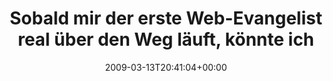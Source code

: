 ---
retweeted: false
source: <a href="http://twitter.com" rel="nofollow">Twitter Web Client</a>
entities:
  hashtags:
  - text: socialmediabullshit
    indices:
    - '95'
    - '115'
  symbols: []
  user_mentions: []
  urls: []
display_text_range:
- '0'
- '115'
favorite_count: '0'
id_str: '1323826926'
truncated: false
retweet_count: '0'
id: '1323826926'
created_at: Fri Mar 13 20:41:04 +0000 2009
favorited: false
full_text: 'Sobald mir der erste Web-Evangelist real über den Weg läuft, könnte ich
  zum Inquisitor werden. #socialmediabullshit'
lang: de
tags:
- socialmediabullshit
- pesos/twitter
date: '2009-03-13T20:41:04+00:00'
src: https://twitter.com/bascht/status/1323826926
original_url: https://twitter.com/bascht/status/1323826926
type: twitter_tweet
text: 'Sobald mir der erste Web-Evangelist real über den Weg läuft, könnte ich zum
  Inquisitor werden. #socialmediabullshit'
title: Sobald mir der erste Web-Evangelist real über den Weg läuft, könnte ich

---